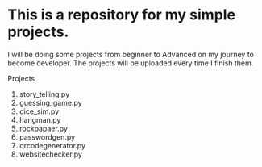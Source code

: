 # This is a repository for my simple projects.
I will be doing some projects from beginner to Advanced on my journey to become developer.
The projects will be uploaded every time I finish them.

Projects
1. story_telling.py
2. guessing_game.py
3. dice_sim.py
4. hangman.py
5. rockpapaer.py
6. passwordgen.py
7. qrcodegenerator.py
8. websitechecker.py
